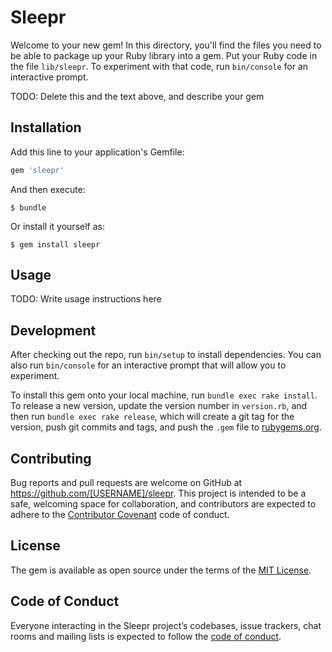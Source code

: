 # Sleepr

Welcome to your new gem! In this directory, you'll find the files you need to be able to package up your Ruby library into a gem. Put your Ruby code in the file `lib/sleepr`. To experiment with that code, run `bin/console` for an interactive prompt.

TODO: Delete this and the text above, and describe your gem

## Installation

Add this line to your application's Gemfile:

```ruby
gem 'sleepr'
```

And then execute:

    $ bundle

Or install it yourself as:

    $ gem install sleepr

## Usage

TODO: Write usage instructions here

## Development

After checking out the repo, run `bin/setup` to install dependencies. You can also run `bin/console` for an interactive prompt that will allow you to experiment.

To install this gem onto your local machine, run `bundle exec rake install`. To release a new version, update the version number in `version.rb`, and then run `bundle exec rake release`, which will create a git tag for the version, push git commits and tags, and push the `.gem` file to [rubygems.org](https://rubygems.org).

## Contributing

Bug reports and pull requests are welcome on GitHub at https://github.com/[USERNAME]/sleepr. This project is intended to be a safe, welcoming space for collaboration, and contributors are expected to adhere to the [Contributor Covenant](http://contributor-covenant.org) code of conduct.

## License

The gem is available as open source under the terms of the [MIT License](http://opensource.org/licenses/MIT).

## Code of Conduct

Everyone interacting in the Sleepr project’s codebases, issue trackers, chat rooms and mailing lists is expected to follow the [code of conduct](https://github.com/[USERNAME]/sleepr/blob/master/CODE_OF_CONDUCT.md).
